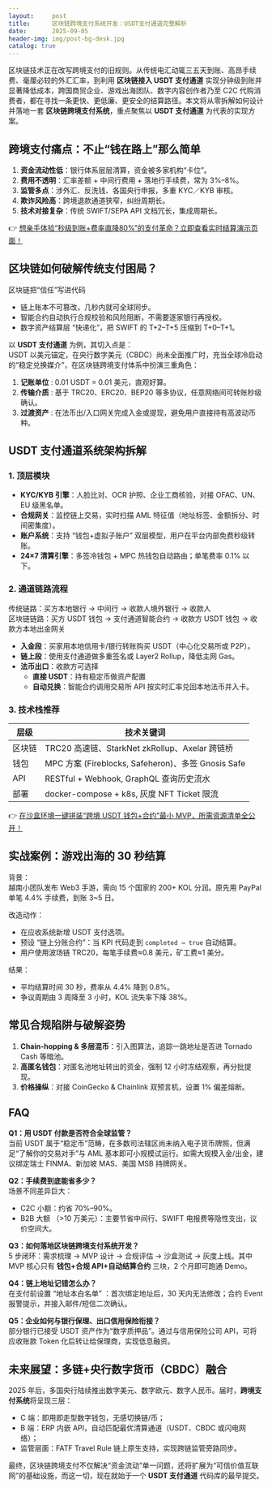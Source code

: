 ```yaml
---
layout:     post
title:      区块链跨境支付系统开发：USDT支付通道完整解析
date:       2025-09-05
header-img: img/post-bg-desk.jpg
catalog: true
---
```


区块链技术正在改写跨境支付的旧规则。从传统电汇动辄三五天到账、高昂手续费、毫厘必较的外汇汇率，到利用 **区块链接入 USDT 支付通道** 实现分钟级到账并显著降低成本，跨国商贸企业、游戏出海团队、数字内容创作者乃至 C2C 代购消费者，都在寻找一条更快、更低廉、更安全的结算路径。本文将从零拆解如何设计并落地一套 **区块链跨境支付系统**，重点聚焦以 **USDT 支付通道** 为代表的实现方案。

## 跨境支付痛点：不止“钱在路上”那么简单

1. **资金流动性低**：银行体系层层清算，资金被多家机构“卡位”。  
2. **费用不透明**：汇率差额 + 中间行费用 + 落地行手续费，常为 3%–8%。  
3. **监管多点**：涉外汇、反洗钱、各国央行申报，多重 KYC／KYB 审核。  
4. **欺诈风险高**：跨境退款通道狭窄，纠纷周期长。  
5. **技术对接复杂**：传统 SWIFT/SEPA API 文档冗长，集成周期长。

👉 [想亲手体验“秒级到账+费率直降80%”的支付革命？立即查看实时结算演示页面！](https://okxdog.com/)

## 区块链如何破解传统支付困局？

区块链把“信任”写进代码   
- 链上账本不可篡改，几秒内就可全球同步。  
- 智能合约自动执行合规校验和风险阻断，不需要逐家银行再授权。  
- 数字资产结算层 “快递化”，把 SWIFT 的 T+2–T+5 压缩到 T+0–T+1。  

以 **USDT 支付通道** 为例，其切入点是：  
USDT 以美元锚定，在央行数字美元（CBDC）尚未全面推广时，充当全球冷启动的“稳定兑换媒介”，在区块链跨境支付体系中扮演三重角色：

1. **记账单位** : 0.01 USDT = 0.01 美元，直观好算。  
2. **传输介质** : 基于 TRC20、ERC20、BEP20 等多协议，任意网络间可转账秒级确认。  
3. **过渡资产** : 在法币出/入口网关完成入金或提现，避免用户直接持有高波动币种。

## USDT 支付通道系统架构拆解

### 1. 顶层模块

- **KYC/KYB 引擎**：人脸比对、OCR 护照、企业工商核验，对接 OFAC、UN、EU 级黑名单。  
- **合规网关**：监控链上交易，实时扫描 AML 特征值（地址标签、金额拆分、时间密集度）。  
- **账户系统**：支持 “钱包+虚拟子账户” 双层模型，用户在平台内部免费秒级转账。  
- **24×7 清算引擎**：多签冷钱包 + MPC 热钱包自动路由；单笔费率 0.1% 以下。  

### 2. 通道链路流程

传统链路：买方本地银行 → 中间行 → 收款人境外银行 → 收款人  
区块链链路：买方 USDT 钱包 → 支付通道智能合约 → 收款方 USDT 钱包 → 收款方本地出金网关  

- **入金段**：买家用本地信用卡/银行转账购买 USDT（中心化交易所或 P2P）。  
- **链上段**：使用支付通道做多重签名或 Layer2 Rollup，降低主网 Gas。  
- **法币出口**：收款方可选择  
  - **直接 USDT**：持有稳定币做资产配置  
  - **自动兑换**：智能合约调用交易所 API 按实时汇率兑回本地法币并入卡。  

### 3. 技术栈推荐

| 层级 | 技术关键词 |
|------|------------|
| 区块链 | TRC20 高速链、StarkNet zkRollup、Axelar 跨链桥 |
| 钱包 | MPC 方案 (Fireblocks, Safeheron)、多签 Gnosis Safe |
| API | RESTful + Webhook, GraphQL 查询历史流水 |
| 部署 | docker-compose + k8s, 灰度 NFT Ticket 限流 |

👉 [在沙盒环境一键拼装“跨境 USDT 钱包+合约”最小 MVP，所需资源清单全公开！](https://okxdog.com/)

## 实战案例：游戏出海的 30 秒结算

背景：  
越南小团队发布 Web3 手游，需向 15 个国家的 200+ KOL 分润。原先用 PayPal 单笔 4.4% 手续费，到账 3~5 日。  

改造动作：  
- 在应收系统新增 USDT 支付选项。  
- 预设 “链上分账合约”：当 KPI 代码走到 `completed → true` 自动结算。  
- 用户使用波场链 TRC20，每笔手续费≈0.8 美元，矿工费≈1 美分。  

结果：  
- 平均结算时间 30 秒，费率从 4.4% 降到 0.8%。  
- 争议周期由 3 周降至 3 小时，KOL 流失率下降 38%。  

## 常见合规陷阱与破解姿势

1. **Chain-hopping & 多层混币**：引入图算法，追踪一跳地址是否进 Tornado Cash 等暗池。  
2. **高匿名钱包**：对匿名池地址转出的资金，强制 12 小时冻结观察，再分批提现。  
3. **价格操纵**：对接 CoinGecko & Chainlink 双预言机，设置 1% 偏差熔断。  

## FAQ

**Q1：用 USDT 付款是否符合全球监管？**  
当前 USDT 属于“稳定币”范畴，在多数司法辖区尚未纳入电子货币牌照，但满足“了解你的交易对手”与 AML 基本即可小规模试运行。如需大规模入金/出金，建议绑定瑞士 FINMA、新加坡 MAS、美国 MSB 持牌网关。

**Q2：手续费到底能省多少？**  
场景不同差异巨大：  
- C2C 小额：约省 70%–90%。  
- B2B 大额 （>10 万美元）：主要节省中间行、SWIFT 电报费等隐性支出，议价空间大。

**Q3：如何落地区块链跨境支付系统开发？**  
5 步闭环：需求梳理 → MVP 设计 → 合规评估 → 沙盒测试 → 灰度上线。其中 MVP 核心只有 **钱包+合规 API+自动结算合约** 三块，2 个月即可跑通 Demo。

**Q4：链上地址记错怎么办？**  
在支付前设置 “地址本白名单” ：首次绑定地址后，30 天内无法修改；合约 Event 报警提示，并接入邮件/短信二次确认。  

**Q5：企业如何与银行保理、出口信用保险衔接？**  
部分银行已接受 USDT 资产作为“数字质押品”。通过与信用保险公司 API，可将应收账款 Token 化后转让给保理商，实现低息融资。

## 未来展望：多链+央行数字货币（CBDC）融合

2025 年后，多国央行陆续推出数字美元、数字欧元、数字人民币。届时，**跨境支付系统**将呈现三层：  
- C 端：即用即走型数字钱包，无感切换链/币；  
- B 端：ERP 内嵌 API，自动匹配最优清算通道（USDT、CBDC 或闪电网络）；  
- 监管层面：FATF Travel Rule 链上原生支持，实现跨链监管旁路同步。  

最终，区块链跨境支付不仅解决“资金流动”单一问题，还将扩展为“可信价值互联网”的基础设施，而这一切，现在就始于一个 **USDT 支付通道** 代码库的最早提交。